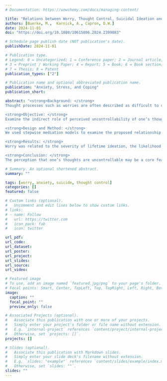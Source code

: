 ```yaml
---
# Documentation: https://wowchemy.com/docs/managing-content/

title: "Relations between Worry, Thought Control, Suicidal Ideation and Attempt History"
authors: [Buerke, M.,  Karnick, A., Capron, D.W.]
date: 2024-11-01
doi: "https://doi.org/10.1080/10615806.2024.2399083"

# Schedule page publish date (NOT publication's date).
publishDate: 2024-11-01

# Publication type.
# Legend: 0 = Uncategorized; 1 = Conference paper; 2 = Journal article;
# 3 = Preprint / Working Paper; 4 = Report; 5 = Book; 6 = Book section;
# 7 = Thesis; 8 = Patent
publication_types: ["2"]

# Publication name and optional abbreviated publication name.
publication: "Anxiety, Stress, and Coping"
publication_short:

abstract: "<strong>Background: </strong>
Thought processes such as worries are often described as difficult to control and predict suicidal thoughts and behaviors (STBs). Due to their uncontrollable nature, worries may lead to STBs as people attempt to escape their own internal thought processes.<br>

<strong>Objective: </strong>
Examine the indirect role of perceived uncontrollability of one’s thoughts in the relationship between worry and STBs.<br>

<strong>Design and Method: </strong>
We used stepwise mediation models to examine the proposed relationship in a sample of 145 undergraduates with lifetime suicidal ideation. STBs were categorized into (1) severity of lifetime suicidal ideation, (2) likelihood and (3) severity of recent suicidal ideation, and (4) lifetime suicide attempt. The likelihood and severity of recent ideation were separated due to the skewed nature of suicidal thoughts, with many people reporting zero ideation.<br>

<strong>Results: </strong>
Worry was related to the severity of lifetime ideation, the likelihood of reporting recent ideation, and the severity of recent ideation through lower levels of perceived ability to control one’s thoughts. Worry was not related to a lifetime suicide attempt.<br>

<strong>Conclusion: </strong>
The perception that one’s thoughts are uncontrollable may be a core feature of worry for the development and worsening of suicidal thinking. Interventions targeting internal perceptions of uncontrollability may be beneficial for suicidal ideation management."

# Summary. An optional shortened abstract.
summary: ""

tags: [worry, anxiety, suicide, thought control]
categories: []
featured: false

# Custom links (optional).
#   Uncomment and edit lines below to show custom links.
# links:
# - name: Follow
#   url: https://twitter.com
#   icon_pack: fab
#   icon: twitter

url_pdf: 
url_code:
url_dataset:
url_poster:
url_project:
url_slides:
url_source:
url_video:

# Featured image
# To use, add an image named `featured.jpg/png` to your page's folder. 
# Focal points: Smart, Center, TopLeft, Top, TopRight, Left, Right, BottomLeft, Bottom, BottomRight.
image:
  caption: ""
  focal_point: ""
  preview_only: false

# Associated Projects (optional).
#   Associate this publication with one or more of your projects.
#   Simply enter your project's folder or file name without extension.
#   E.g. `internal-project` references `content/project/internal-project/index.md`.
#   Otherwise, set `projects: []`.
projects: []

# Slides (optional).
#   Associate this publication with Markdown slides.
#   Simply enter your slide deck's filename without extension.
#   E.g. `slides: "example"` references `content/slides/example/index.md`.
#   Otherwise, set `slides: ""`.
slides: ""
---
```

